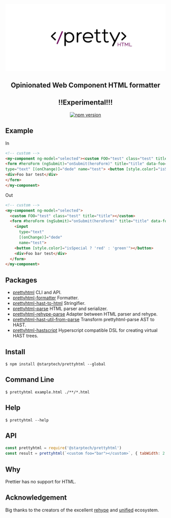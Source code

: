 ![Prettyhtml Banner](/logo.png)

<h2 align="center">Opinionated Web Component HTML formatter</h2>
<h2 align="center">!!Experimental!!!</h2>

<p align="center">
  <a href="https://www.npmjs.com/package/prettyhtml">
    <img alt="npm version" src="https://img.shields.io/npm/v/@starptech/prettyhtml.svg?style=flat-square">
  </a>
</p>

## Example

In

```html
<!-- custom -->
<my-component ng-model="selected"><custom FOO="test" class="test" title="title"></custom>
<form #heroForm (ngSubmit)="onSubmit(heroForm)" title="title" data-foo="foo" data-baz="baz"> <input 
type="text" [(onChange)]="dede" name="test"> <button [style.color]="isSpecial ? 'red' : 'green'"></button>
<div>Foo bar test</div>
</form>
</my-component>
```

Out

```html
<!-- custom -->
<my-component ng-model="selected">
  <custom FOO="test" class="test" title="title"></custom>
  <form #heroForm (ngSubmit)="onSubmit(heroForm)" title="title" data-foo="foo" data-baz="baz">
    <input
      type="text"
      [(onChange)]="dede"
      name="test">
    <button [style.color]="isSpecial ? 'red' : 'green'"></button>
    <div>Foo bar test</div>
  </form>
</my-component>
```

## Packages

* [prettyhtml](/packages/prettyhtml) CLI and API.
* [prettyhtml-formatter](/packages/prettyhtml-formatter) Formatter.
* [prettyhtml-hast-to-html](/packages/prettyhtml-hast-to-html) Stringifier.
* [prettyhtml-parse](/packages/prettyhtml-parse) HTML parser and serializer.
* [prettyhtml-rehype-parse](/packages/prettyhtml-rehype-parse) Adapter between HTML parser and rehype.
* [prettyhtml-hast-util-from-parse](/packages/prettyhtml-hast-util-from-parse) Transform prettyhtml-parse AST to HAST.
* [prettyhtml-hastscript](/packages/prettyhtml-hastscript) Hyperscript compatible DSL for creating virtual HAST trees.

## Install

```
$ npm install @starptech/prettyhtml --global
```

## Command Line

```
$ prettyhtml example.html ./**/*.html
```

## Help

```
$ prettyhtml --help
```

## API

```js
const prettyhtml = require('@starptech/prettyhtml')
const result = prettyhtml(`<custom foo="bar"></custom>`, { tabWidth: 2 })
```
 
## Why

Prettier has no support for HTML.


## Acknowledgement

Big thanks to the creators of the excellent [rehype](https://github.com/rehypejs/rehype) and [unified](https://github.com/unifiedjs/unified) ecosystem.

